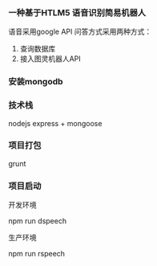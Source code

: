 ### 一种基于HTLM5 语音识别简易机器人

语音采用google API 
问答方式采用两种方式：
1. 查询数据库
2. 接入图灵机器人API

### 安装mongodb

### 技术栈
nodejs express + mongoose


### 项目打包

grunt

### 项目启动

开发环境

npm run dspeech

生产环境

npm run rspeech



